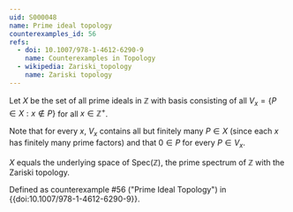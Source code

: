 ```yaml
---
uid: S000048
name: Prime ideal topology
counterexamples_id: 56
refs:
  - doi: 10.1007/978-1-4612-6290-9 
    name: Counterexamples in Topology
  - wikipedia: Zariski_topology
    name: Zariski topology
---
```

Let $X$ be the set of all prime ideals in $\mathbb{Z}$ with basis consisting of all $V_x = \{P \in X : x \notin P\}$ for all $x \in \mathbb{Z}^+$.

Note that for every $x$, $V_x$ contains all but finitely many $P \in X$ (since each $x$ has finitely many prime factors) and that $0 \in P$ for every $P \in V_x$.

$X$ equals the underlying space of $\mathrm{Spec}(\mathbb{Z})$, the prime spectrum of $\mathbb{Z}$ with the Zariski topology. 

Defined as counterexample #56 ("Prime Ideal Topology") in {{doi:10.1007/978-1-4612-6290-9}}.
